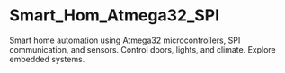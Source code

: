# Smart_Hom_Atmega32_SPI
Smart home automation using Atmega32 microcontrollers, SPI communication, and sensors. Control doors, lights, and climate. Explore embedded systems.
